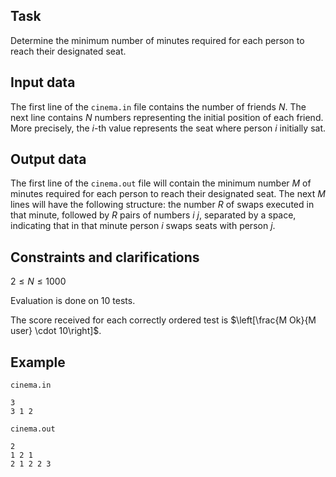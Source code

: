 ## Task

Determine the minimum number of minutes required for each person to reach their designated seat.

## Input data

The first line of the `cinema.in` file contains the number of friends $N$. The next line contains $N$ numbers representing the initial position of each friend. More precisely, the $i$-th value represents the seat where person $i$ initially sat.

## Output data

The first line of the `cinema.out` file will contain the minimum number $M$ of minutes required for each person to reach their designated seat. The next $M$ lines will have the following structure: the number $R$ of swaps executed in that minute, followed by $R$ pairs of numbers $i \ j$, separated by a space, indicating that in that minute person $i$ swaps seats with person $j$.

## Constraints and clarifications

$2 \leq N \leq 1000$

Evaluation is done on $10$ tests.

The score received for each correctly ordered test is $\left[\frac{M Ok}{M user} \cdot 10\right]$.

## Example

`cinema.in`
```
3
3 1 2
```

`cinema.out`
```
2
1 2 1
2 1 2 2 3
```